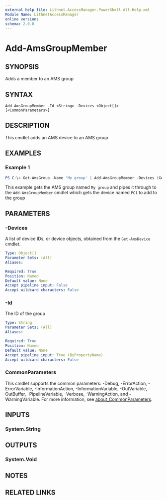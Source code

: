 ```yaml
---
external help file: Lithnet.AccessManager.PowerShell.dll-Help.xml
Module Name: LithnetAccessManager
online version:
schema: 2.0.0
---
```


# Add-AmsGroupMember

## SYNOPSIS
Adds a member to an AMS group

## SYNTAX

```
Add-AmsGroupMember -Id <String> -Devices <Object[]> [<CommonParameters>]
```

## DESCRIPTION
This cmdlet adds an AMS device to an AMS group

## EXAMPLES

### Example 1
```powershell
PS C:\> Get-AmsGroup -Name 'My group' | Add-AmsGroupMember -Devices (Get-AmsDevice -Name 'PC1')
```

This example gets the AMS group named `My group` and pipes it through to the `Add-AmsGroupMember` cmdlet which gets the device named `PC1` to add to the group

## PARAMETERS

### -Devices
A list of device IDs, or device objects, obtained from the `Get-AmsDevice` cmdlet.

```yaml
Type: Object[]
Parameter Sets: (All)
Aliases:

Required: True
Position: Named
Default value: None
Accept pipeline input: False
Accept wildcard characters: False
```

### -Id
The ID of the group

```yaml
Type: String
Parameter Sets: (All)
Aliases:

Required: True
Position: Named
Default value: None
Accept pipeline input: True (ByPropertyName)
Accept wildcard characters: False
```

### CommonParameters
This cmdlet supports the common parameters: -Debug, -ErrorAction, -ErrorVariable, -InformationAction, -InformationVariable, -OutVariable, -OutBuffer, -PipelineVariable, -Verbose, -WarningAction, and -WarningVariable. For more information, see [about_CommonParameters](http://go.microsoft.com/fwlink/?LinkID=113216).

## INPUTS

### System.String

## OUTPUTS

### System.Void
## NOTES

## RELATED LINKS
